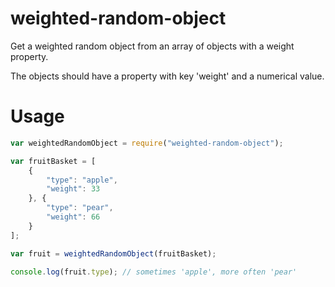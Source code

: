 # weighted-random-object
Get a weighted random object from an array of objects with a weight property.

The objects should have a property with key 'weight' and a numerical value.

# Usage
```js
var weightedRandomObject = require("weighted-random-object");

var fruitBasket = [
    {
        "type": "apple",
        "weight": 33
    }, {
        "type": "pear",
        "weight": 66
    }
];

var fruit = weightedRandomObject(fruitBasket);

console.log(fruit.type); // sometimes 'apple', more often 'pear'
```
